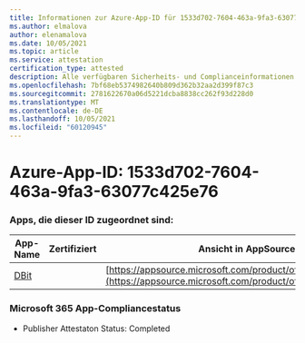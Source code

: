 ```yaml
---
title: Informationen zur Azure-App-ID für 1533d702-7604-463a-9fa3-63077c425e76
ms.author: elmalova
author: elenamalova
ms.date: 10/05/2021
ms.topic: article
ms.service: attestation
certification_type: attested
description: Alle verfügbaren Sicherheits- und Complianceinformationen für 1533d702-7604-463a-9fa3-63077c425e76.
ms.openlocfilehash: 7bf68eb5374982640b809d362b32aa2d399f87c3
ms.sourcegitcommit: 2781622670a06d5221dcba8838cc262f93d228d0
ms.translationtype: MT
ms.contentlocale: de-DE
ms.lasthandoff: 10/05/2021
ms.locfileid: "60120945"
---
```

# <a name="azure-app-id-1533d702-7604-463a-9fa3-63077c425e76"></a>Azure-App-ID: 1533d702-7604-463a-9fa3-63077c425e76


### <a name="apps-associated-with-this-id"></a>Apps, die dieser ID zugeordnet sind:
| **App-Name** | **Zertifiziert** | **Ansicht in AppSource** |
|--------------|---------------|-----------------------|
| [DBit](https://docs.microsoft.com/microsoft-365-app-certification/forward/WA200001536) |  | [https://appsource.microsoft.com/product/office/WA200001536](https://appsource.microsoft.com/product/office/WA200001536) |

### <a name="microsoft-365-app-compliance-status"></a>Microsoft 365 App-Compliancestatus
- Publisher Attestaton Status: Completed
